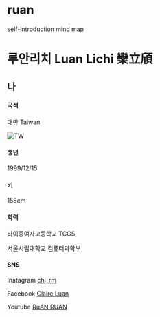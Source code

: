 # ruan
self-introduction mind map

# 루안리치 Luan Lichi 欒立頎
## 나
#### 국적
대만 Taiwan  

![TW](http://thefactfile-lxh7vfdm.stackpathdns.com/wp-content/uploads/2016/04/Map-of-Taiwan.png)
#### 생년
1999/12/15
#### 키
158cm
#### 학력
타이중여자고등학교 TCGS  

서울시립대학교 컴퓨터과학부
#### SNS
Inatagram [chi_rm](http://instagram.com/chi_rm)  

Facebook [Claire Luan](https://www.facebook.com/profile.php?id=100001259964047)  

Youtube [RuAN RUAN](https://www.youtube.com/channel/UCkgYuPLbCXadpVhIv9rj6og?view_as=subscriber)  



